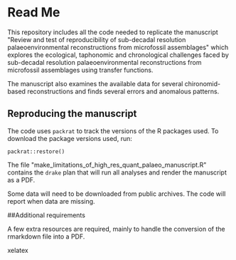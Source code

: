 # Read Me

This repository includes all the code needed to replicate the manuscript "Review and test of reproducibility of sub-decadal resolution palaeoenvironmental reconstructions from microfossil assemblages" which explores the ecological, taphonomic and chronological challenges faced by sub-decadal resolution palaeoenvironmental reconstructions from microfossil assemblages using transfer functions. 

The manuscript also examines the available data for several chironomid-based reconstructions and finds several errors and anomalous patterns.

## Reproducing the manuscript

The code uses `packrat` to track the versions of the R packages used. To download the package versions used, run:

```
packrat::restore()
```

The file "make_limitations_of_high_res_quant_palaeo_manuscript.R" contains the `drake` plan that will run all analyses and render the manuscript as a PDF. 

Some data will need to be downloaded from public archives. The code will report when data are missing.


##Additional requirements

A few extra resources are required, mainly to handle the conversion of the rmarkdown file into a PDF.

xelatex
